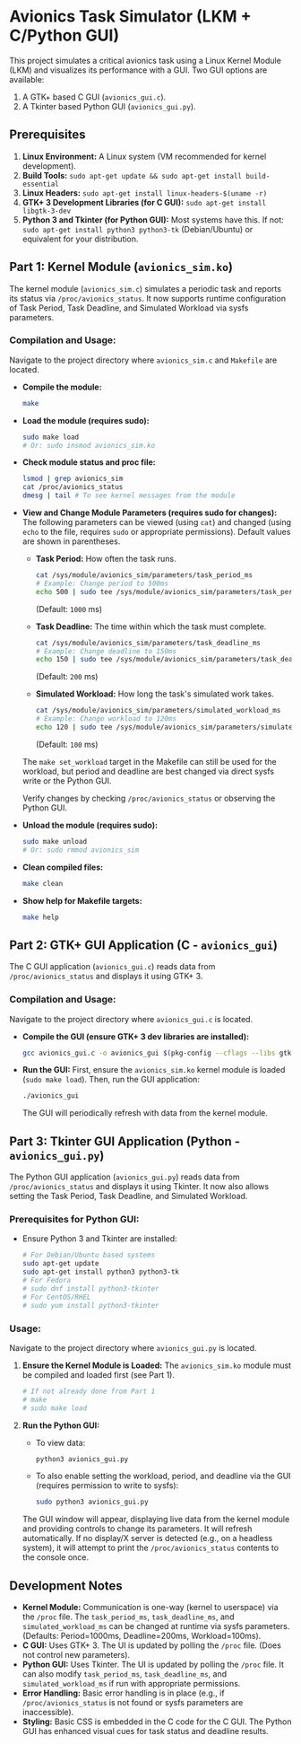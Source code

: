 # Avionics Task Simulator (LKM + C/Python GUI)

This project simulates a critical avionics task using a Linux Kernel Module (LKM) and visualizes its performance with a GUI. Two GUI options are available:
1. A GTK+ based C GUI (`avionics_gui.c`).
2. A Tkinter based Python GUI (`avionics_gui.py`).

## Prerequisites

1.  **Linux Environment:** A Linux system (VM recommended for kernel development).
2.  **Build Tools:** `sudo apt-get update && sudo apt-get install build-essential`
3.  **Linux Headers:** `sudo apt-get install linux-headers-$(uname -r)`
4.  **GTK+ 3 Development Libraries (for C GUI):** `sudo apt-get install libgtk-3-dev`
5.  **Python 3 and Tkinter (for Python GUI):** Most systems have this. If not: `sudo apt-get install python3 python3-tk` (Debian/Ubuntu) or equivalent for your distribution.

## Part 1: Kernel Module (`avionics_sim.ko`)

The kernel module (`avionics_sim.c`) simulates a periodic task and reports its status via `/proc/avionics_status`.
It now supports runtime configuration of Task Period, Task Deadline, and Simulated Workload via sysfs parameters.

### Compilation and Usage:

Navigate to the project directory where `avionics_sim.c` and `Makefile` are located.

*   **Compile the module:**
    ```bash
    make
    ```
*   **Load the module (requires sudo):**
    ```bash
    sudo make load
    # Or: sudo insmod avionics_sim.ko
    ```
*   **Check module status and proc file:**
    ```bash
    lsmod | grep avionics_sim
    cat /proc/avionics_status
    dmesg | tail # To see kernel messages from the module
    ```
*   **View and Change Module Parameters (requires sudo for changes):**
    The following parameters can be viewed (using `cat`) and changed (using `echo` to the file, requires `sudo` or appropriate permissions).
    Default values are shown in parentheses.

    *   **Task Period:** How often the task runs.
        ```bash
        cat /sys/module/avionics_sim/parameters/task_period_ms
        # Example: Change period to 500ms
        echo 500 | sudo tee /sys/module/avionics_sim/parameters/task_period_ms 
        ```
        (Default: `1000` ms)

    *   **Task Deadline:** The time within which the task must complete.
        ```bash
        cat /sys/module/avionics_sim/parameters/task_deadline_ms
        # Example: Change deadline to 150ms
        echo 150 | sudo tee /sys/module/avionics_sim/parameters/task_deadline_ms 
        ```
        (Default: `200` ms)

    *   **Simulated Workload:** How long the task's simulated work takes.
        ```bash
        cat /sys/module/avionics_sim/parameters/simulated_workload_ms
        # Example: Change workload to 120ms
        echo 120 | sudo tee /sys/module/avionics_sim/parameters/simulated_workload_ms 
        ```
        (Default: `100` ms)

    The `make set_workload` target in the Makefile can still be used for the workload, but period and deadline are best changed via direct sysfs write or the Python GUI.

    Verify changes by checking `/proc/avionics_status` or observing the Python GUI.

*   **Unload the module (requires sudo):**
    ```bash
    sudo make unload
    # Or: sudo rmmod avionics_sim
    ```
*   **Clean compiled files:**
    ```bash
    make clean
    ```
*   **Show help for Makefile targets:**
    ```bash
    make help
    ```

## Part 2: GTK+ GUI Application (C - `avionics_gui`)

The C GUI application (`avionics_gui.c`) reads data from `/proc/avionics_status` and displays it using GTK+ 3.

### Compilation and Usage:

Navigate to the project directory where `avionics_gui.c` is located.

*   **Compile the GUI (ensure GTK+ 3 dev libraries are installed):**
    ```bash
    gcc avionics_gui.c -o avionics_gui $(pkg-config --cflags --libs gtk+-3.0)
    ```
*   **Run the GUI:**
    First, ensure the `avionics_sim.ko` kernel module is loaded (`sudo make load`).
    Then, run the GUI application:
    ```bash
    ./avionics_gui
    ```
    The GUI will periodically refresh with data from the kernel module.

## Part 3: Tkinter GUI Application (Python - `avionics_gui.py`)

The Python GUI application (`avionics_gui.py`) reads data from `/proc/avionics_status` and displays it using Tkinter.
It now also allows setting the Task Period, Task Deadline, and Simulated Workload.

### Prerequisites for Python GUI:

*   Ensure Python 3 and Tkinter are installed:
    ```bash
    # For Debian/Ubuntu based systems
    sudo apt-get update
    sudo apt-get install python3 python3-tk
    # For Fedora
    # sudo dnf install python3-tkinter
    # For CentOS/RHEL
    # sudo yum install python3-tkinter
    ```

### Usage:

Navigate to the project directory where `avionics_gui.py` is located.

1.  **Ensure the Kernel Module is Loaded:**
    The `avionics_sim.ko` module must be compiled and loaded first (see Part 1).
    ```bash
    # If not already done from Part 1
    # make
    # sudo make load
    ```

2.  **Run the Python GUI:**
    *   To view data:
        ```bash
        python3 avionics_gui.py
        ```
    *   To also enable setting the workload, period, and deadline via the GUI (requires permission to write to sysfs):
        ```bash
        sudo python3 avionics_gui.py
        ```
    The GUI window will appear, displaying live data from the kernel module and providing controls to change its parameters. It will refresh automatically. If no display/X server is detected (e.g., on a headless system), it will attempt to print the `/proc/avionics_status` contents to the console once.

## Development Notes

*   **Kernel Module:** Communication is one-way (kernel to userspace) via the `/proc` file.
    The `task_period_ms`, `task_deadline_ms`, and `simulated_workload_ms` can be changed at runtime via sysfs parameters.
    (Defaults: Period=1000ms, Deadline=200ms, Workload=100ms).
*   **C GUI:** Uses GTK+ 3. The UI is updated by polling the `/proc` file. (Does not control new parameters).
*   **Python GUI:** Uses Tkinter. The UI is updated by polling the `/proc` file. It can also modify `task_period_ms`, `task_deadline_ms`, and `simulated_workload_ms` if run with appropriate permissions.
*   **Error Handling:** Basic error handling is in place (e.g., if `/proc/avionics_status` is not found or sysfs parameters are inaccessible).
*   **Styling:** Basic CSS is embedded in the C code for the C GUI. The Python GUI has enhanced visual cues for task status and deadline results. 